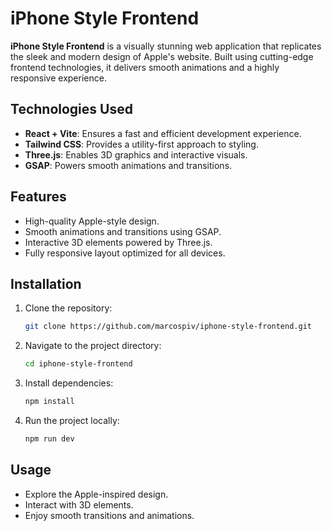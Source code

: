 # iPhone Style Frontend

**iPhone Style Frontend** is a visually stunning web application that replicates the sleek and modern design of Apple's website. Built using cutting-edge frontend technologies, it delivers smooth animations and a highly responsive experience.

## Technologies Used
- **React + Vite**: Ensures a fast and efficient development experience.
- **Tailwind CSS**: Provides a utility-first approach to styling.
- **Three.js**: Enables 3D graphics and interactive visuals.
- **GSAP**: Powers smooth animations and transitions.

## Features
- High-quality Apple-style design.
- Smooth animations and transitions using GSAP.
- Interactive 3D elements powered by Three.js.
- Fully responsive layout optimized for all devices.

## Installation
1. Clone the repository:
   ```bash
   git clone https://github.com/marcospiv/iphone-style-frontend.git
   ```
2. Navigate to the project directory:
   ```bash
   cd iphone-style-frontend
   ```
3. Install dependencies:
   ```bash
   npm install
   ```
4. Run the project locally:
   ```bash
   npm run dev
   ```

## Usage
- Explore the Apple-inspired design.
- Interact with 3D elements.
- Enjoy smooth transitions and animations.

